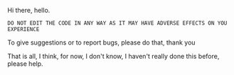 Hi there, hello.

~~~~~~~~~~~~~~~~~~~~~~~~~~~~~~~~~~~~~~~~~~~~~~~~~~~~~~~~~~~~~~~~~~~~~~~~~~~~~~~~~
DO NOT EDIT THE CODE IN ANY WAY AS IT MAY HAVE ADVERSE EFFECTS ON YOU EXPERIENCE
~~~~~~~~~~~~~~~~~~~~~~~~~~~~~~~~~~~~~~~~~~~~~~~~~~~~~~~~~~~~~~~~~~~~~~~~~~~~~~~~~

To give suggestions or to report bugs, please do that, thank you

That is all, I think, for now, I don't know, I haven't really done this before, please help.
